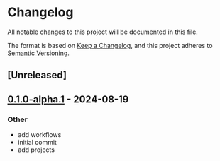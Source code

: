 # Changelog
All notable changes to this project will be documented in this file.

The format is based on [Keep a Changelog](https://keepachangelog.com/en/1.0.0/),
and this project adheres to [Semantic Versioning](https://semver.org/spec/v2.0.0.html).

## [Unreleased]

## [0.1.0-alpha.1](https://github.com/ratnaraj7/origami-engine/releases/tag/origami-engine-v0.1.0-alpha.1) - 2024-08-19

### Other
- add workflows
- initial commit
- add projects
